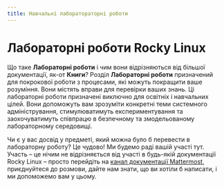 ```yaml
---
title: Навчальні лаборатораторні роботи
---
```


# Лабораторні роботи Rocky Linux

Що таке **Лабораторні роботи** і чим вони відрізняються від більшої документації, як-от **Книги**? Розділ **Лабораторні роботи** призначений для покрокової роботи з процесами, які можуть покращити ваше розуміння. Вони містять вправи для перевірки ваших знань. Ці лабораторні роботи призначені виключно для освітніх і навчальних цілей. Вони допоможуть вам зрозуміти конкретні теми системного адміністрування, стимулюватимуть експериментування та заохочуватимуть співпрацю в безпечному та змодельованому лабораторному середовищі.

Чи є у вас досвід у предметі, який можна було б перевести в лабораторну роботу? Це чудово! Ми будемо раді вашій участі тут. Участь – це нічим не відрізняється від участі в будь-якій документації Rocky Linux – просто перейдіть на [канал документації Mattermost](https://chat.rockylinux.org/rocky-linux/channels/documentation), приєднуйтеся до розмови, дайте нам знати, що ви хотіли б написати, і ми допоможемо вам у цьому.
